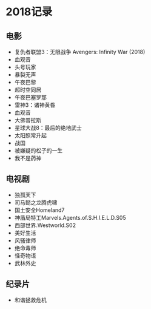 # 2018记录

## 电影

* 复仇者联盟3：无限战争 Avengers: Infinity War (2018)
* 血观音
* 头号玩家
* 暴裂无声
* 午夜巴黎
* 超时空同居
* 午夜巴塞罗那
* 雷神3：诸神黄昏
* 血观音
* 大佛普拉斯
* 星球大战8：最后的绝地武士
* 太阳照常升起
* 战国
* 被嫌疑的松子的一生
* 我不是药神

## 电视剧

* 独孤天下
* 司马懿之龙腾虎啸
* 国土安全Homeland7
* 神盾局特工Marvels.Agents.of.S.H.I.E.L.D.S05
* 西部世界.Westworld.S02
* 美好生活
* 风骚律师
* 绝命毒师
* 怪奇物语
* 武林外史

## 纪录片

* 和谐拯救危机
